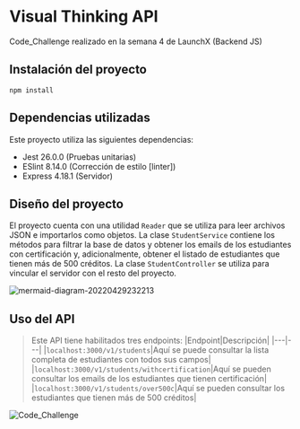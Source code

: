 # Visual Thinking API

Code_Challenge realizado en la semana 4 de LaunchX (Backend JS)

## Instalación del proyecto

```
npm install
```
## Dependencias utilizadas

Este proyecto utiliza las siguientes dependencias:
- Jest 26.0.0 (Pruebas unitarias)
- ESlint 8.14.0 (Corrección de estilo [linter])
- Express 4.18.1 (Servidor)

## Diseño del proyecto

El proyecto cuenta con una utilidad `Reader` que se utiliza para leer archivos JSON e importarlos como objetos. La clase `StudentService` contiene los métodos para filtrar la base de datos y obtener los emails de los estudiantes con certificación y, adicionalmente, obtener el listado de estudiantes que tienen más de 500 créditos. La clase `StudentController` se utiliza para vincular el servidor con el resto del proyecto.

![mermaid-diagram-20220429232213](https://user-images.githubusercontent.com/99144135/166090751-53bd3f4b-0777-492a-bbf7-f639371a5e88.png)

## Uso del API

>Este API tiene habilitados tres endpoints:
|Endpoint|Descripción|
|---|---|
|`localhost:3000/v1/students`|Aquí se puede consultar la lista completa de estudiantes con todos sus campos|
|`localhost:3000/v1/students/withcertification`|Aquí se pueden consultar los emails de los estudiantes que tienen certificación|
|`localhost:3000/v1/students/over500c`|Aquí se pueden consultar los estudiantes que tienen más de 500 créditos|

![Code_Challenge](https://user-images.githubusercontent.com/99144135/166091251-18154546-9fd2-4064-82be-5327d24d547c.gif)